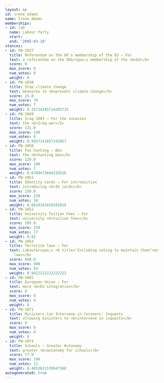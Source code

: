 ```yaml
---
layout: mp
id: irene_adams
name: Irene Adams
memberships:
- id: lab
  name: Labour Party
  start: 
  end: '2005-03-18'
stances:
- id: PW-1027
  title: Referendum on the UK's membership of the EU — For
  text: a referendum on the UK&rsquo;s membership of the <b>EU</b>
  score: 0
  max_score: 0
  num_votes: 0
  weight: 0
- id: PW-1030
  title: Stop climate change
  text: measures to <b>prevent climate change</b>
  score: 25.0
  max_score: 70
  num_votes: 7
  weight: 0.35714285714285715
- id: PW-1049
  title: Iraq 2003 — For the invasion
  text: the <b>Iraq war</b>
  score: 131.0
  max_score: 140
  num_votes: 6
  weight: 0.9357142857142857
- id: PW-1050
  title: Fox hunting — Ban
  text: the <b>hunting ban</b>
  score: 129.0
  max_score: 190
  num_votes: 7
  weight: 0.6789473684210526
- id: PW-1051
  title: Identity cards — For introduction
  text: introducing <b>ID cards</b>
  score: 150.0
  max_score: 220
  num_votes: 10
  weight: 0.6818181818181818
- id: PW-1052
  title: University Tuition Fees — For
  text: university <b>tuition fees</b>
  score: 205.0
  max_score: 250
  num_votes: 17
  weight: 0.82
- id: PW-1053
  title: Terrorism laws — For
  text: Labour&rsquo;s <b title="Including voting to maintain them">anti-terrorism
    laws</b>
  score: 848.0
  max_score: 900
  num_votes: 54
  weight: 0.9422222222222222
- id: PW-1065
  title: European Union — For
  text: more <b>EU integration</b>
  score: 0
  max_score: 0
  num_votes: 0
  weight: 0
- id: PW-1071
  title: Ministers Can Intervene in Coroners' Inquests
  text: allowing ministers to <b>intervene in inquests</b>
  score: 0
  max_score: 0
  num_votes: 0
  weight: 0
- id: PW-1074
  title: Schools — Greater Autonomy
  text: greater <b>autonomy for schools</b>
  score: 77.0
  max_score: 190
  num_votes: 11
  weight: 0.4052631578947368
autogenerated: true
---
```

